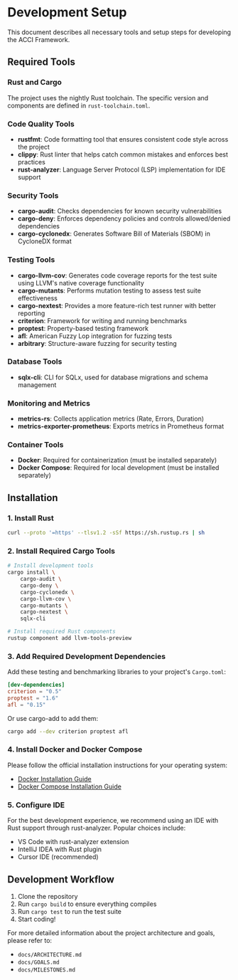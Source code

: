 # Development Setup

This document describes all necessary tools and setup steps for developing the ACCI Framework.

## Required Tools

### Rust and Cargo

The project uses the nightly Rust toolchain. The specific version and components are defined in `rust-toolchain.toml`.

### Code Quality Tools

- **rustfmt**: Code formatting tool that ensures consistent code style across the project
- **clippy**: Rust linter that helps catch common mistakes and enforces best practices
- **rust-analyzer**: Language Server Protocol (LSP) implementation for IDE support

### Security Tools

- **cargo-audit**: Checks dependencies for known security vulnerabilities
- **cargo-deny**: Enforces dependency policies and controls allowed/denied dependencies
- **cargo-cyclonedx**: Generates Software Bill of Materials (SBOM) in CycloneDX format

### Testing Tools

- **cargo-llvm-cov**: Generates code coverage reports for the test suite using LLVM's native coverage functionality
- **cargo-mutants**: Performs mutation testing to assess test suite effectiveness
- **cargo-nextest**: Provides a more feature-rich test runner with better reporting
- **criterion**: Framework for writing and running benchmarks
- **proptest**: Property-based testing framework
- **afl**: American Fuzzy Lop integration for fuzzing tests
- **arbitrary**: Structure-aware fuzzing for security testing

### Database Tools

- **sqlx-cli**: CLI for SQLx, used for database migrations and schema management

### Monitoring and Metrics

- **metrics-rs**: Collects application metrics (Rate, Errors, Duration)
- **metrics-exporter-prometheus**: Exports metrics in Prometheus format

### Container Tools

- **Docker**: Required for containerization (must be installed separately)
- **Docker Compose**: Required for local development (must be installed separately)

## Installation

### 1. Install Rust

```bash
curl --proto '=https' --tlsv1.2 -sSf https://sh.rustup.rs | sh
```

### 2. Install Required Cargo Tools

```bash
# Install development tools
cargo install \
    cargo-audit \
    cargo-deny \
    cargo-cyclonedx \
    cargo-llvm-cov \
    cargo-mutants \
    cargo-nextest \
    sqlx-cli

# Install required Rust components
rustup component add llvm-tools-preview
```

### 3. Add Required Development Dependencies

Add these testing and benchmarking libraries to your project's `Cargo.toml`:

```toml
[dev-dependencies]
criterion = "0.5"
proptest = "1.6"
afl = "0.15"
```

Or use cargo-add to add them:

```bash
cargo add --dev criterion proptest afl
```

### 4. Install Docker and Docker Compose

Please follow the official installation instructions for your operating system:

- [Docker Installation Guide](https://docs.docker.com/get-docker/)
- [Docker Compose Installation Guide](https://docs.docker.com/compose/install/)

### 5. Configure IDE

For the best development experience, we recommend using an IDE with Rust support through rust-analyzer. Popular choices include:

- VS Code with rust-analyzer extension
- IntelliJ IDEA with Rust plugin
- Cursor IDE (recommended)

## Development Workflow

1. Clone the repository
2. Run `cargo build` to ensure everything compiles
3. Run `cargo test` to run the test suite
4. Start coding!

For more detailed information about the project architecture and goals, please refer to:

- `docs/ARCHITECTURE.md`
- `docs/GOALS.md`
- `docs/MILESTONES.md`
